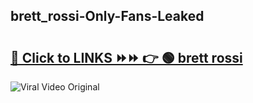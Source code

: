 
 ## brett_rossi-Only-Fans-Leaked

# <h2><a href="https://clipsfans.com/brett_rossi&ref=git">🔗 Click to LINKS ⏩⏩ 👉 🟢 brett rossi </a></h2>

<a href="https://clipsfans.com/brett_rossi&ref=git" rel="nofollow" data-target="animated-image.originalLink"><img src="https://i.ibb.co.com/xMMVF88/686577567.gif" alt="Viral Video Original" style="max-width: 100%; display: inline-block;" data-target="animated-image.originalImage"></a>
